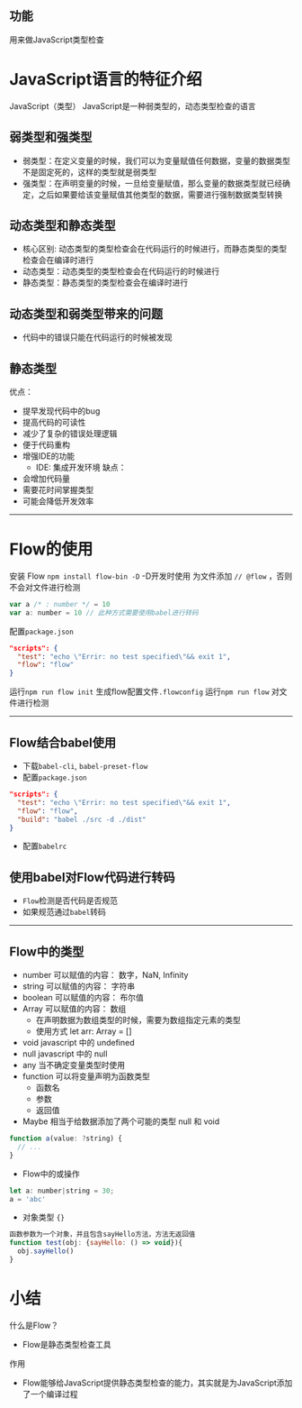 ## 功能
用来做JavaScript类型检查

# JavaScript语言的特征介绍
JavaScript（类型）
JavaScript是一种弱类型的，动态类型检查的语言

## 弱类型和强类型
- 弱类型：在定义变量的时候，我们可以为变量赋值任何数据，变量的数据类型不是固定死的，这样的类型就是弱类型
- 强类型：在声明变量的时候，一旦给变量赋值，那么变量的数据类型就已经确定，之后如果要给该变量赋值其他类型的数据，需要进行强制数据类型转换

## 动态类型和静态类型
- 核心区别: 动态类型的类型检查会在代码运行的时候进行，而静态类型的类型检查会在编译时进行
- 动态类型：动态类型的类型检查会在代码运行的时候进行
- 静态类型：静态类型的类型检查会在编译时进行

## 动态类型和弱类型带来的问题
- 代码中的错误只能在代码运行的时候被发现

## 静态类型
优点：
  - 提早发现代码中的bug
  - 提高代码的可读性
  - 减少了复杂的错误处理逻辑
  - 便于代码重构
  - 增强IDE的功能
    + IDE: 集成开发环境
缺点：
  - 会增加代码量
  - 需要花时间掌握类型
  - 可能会降低开发效率

---

# Flow的使用
安装 Flow `npm install flow-bin -D` -D开发时使用
为文件添加 `// @flow` ，否则不会对文件进行检测
```js
var a /* : number */ = 10
var a: number = 10 // 此种方式需要使用babel进行转码
```
配置`package.json`
```json
"scripts": {
  "test": "echo \"Errir: no test specified\"&& exit 1",
  "flow": "flow"
}
```
运行`npm run flow init` 生成flow配置文件`.flowconfig`
运行`npm run flow` 对文件进行检测

---

## Flow结合babel使用
- 下载`babel-cli`, `babel-preset-flow`
- 配置`package.json`
```json
"scripts": {
  "test": "echo \"Errir: no test specified\"&& exit 1",
  "flow": "flow",
  "build": "babel ./src -d ./dist"
}
```
- 配置`babelrc`
## 使用babel对Flow代码进行转码
- `Flow`检测是否代码是否规范
- 如果规范通过`babel`转码

---

## Flow中的类型
- number 可以赋值的内容： 数字，NaN, Infinity
- string 可以赋值的内容： 字符串
- boolean 可以赋值的内容： 布尔值
- Array 可以赋值的内容： 数组
  + 在声明数据为数组类型的时候，需要为数组指定元素的类型
  + 使用方式 let arr: Array<number> = []
- void javascript 中的 undefined
- null javascript 中的 null
- any 当不确定变量类型时使用
- function 可以将变量声明为函数类型
  + 函数名
  + 参数
  + 返回值
- Maybe 相当于给数据添加了两个可能的类型 null 和 void
```js
function a(value: ?string) {
  // ...
}
```

- Flow中的或操作
```js
let a: number|string = 30;
a = 'abc'
```

- 对象类型 `{}`
```js
函数参数为一个对象，并且包含sayHello方法，方法无返回值
function test(obj: {sayHello: () => void}){
  obj.sayHello()
}
```


# 小结
什么是Flow？
- Flow是静态类型检查工具

作用
- Flow能够给JavaScript提供静态类型检查的能力，其实就是为JavaScript添加了一个编译过程
